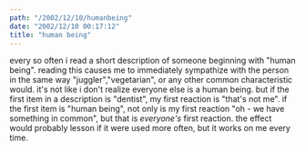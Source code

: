 ```yaml
---
path: "/2002/12/10/humanbeing" 
date: "2002/12/10 00:17:12" 
title: "human being" 
---
```

every so often i read a short description of someone beginning with "human being". reading this causes me to immediately sympathize with the person in the same way "juggler","vegetarian", or any other common characteristic would. it's not like i don't realize everyone else is a human being. but if the first item in a description is "dentist", my first reaction is "that's not me". if the first item is "human being", not only is my first reaction "oh - we have something in common", but that is *everyone's* first reaction. the effect would probably lesson if it were used more often, but it works on me every time.